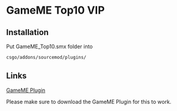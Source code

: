 # GameME Top10 VIP


## Installation

Put GameME_Top10.smx folder into 
```bash
csgo/addons/sourcemod/plugins/
```

## Links
[GameME Plugin](https://www.gameme.com/en/docs/plugins/gameme/sourcemod)

Please make sure to download the GameME Plugin for this to work.
